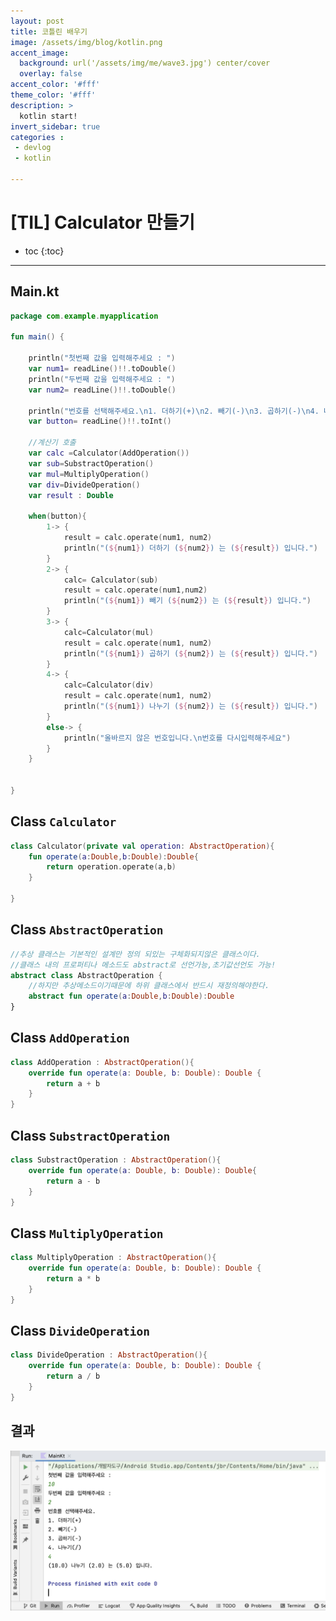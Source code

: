 ```yaml
---
layout: post
title: 코틀린 배우기
image: /assets/img/blog/kotlin.png
accent_image: 
  background: url('/assets/img/me/wave3.jpg') center/cover
  overlay: false
accent_color: '#fff'
theme_color: '#fff'
description: >
  kotlin start!
invert_sidebar: true
categories :
 - devlog	
 - kotlin

---
```


# [TIL] Calculator 만들기



* toc
{:toc}
---





## Main.kt

```kotlin
package com.example.myapplication

fun main() {
    
    println("첫번째 값을 입력해주세요 : ")
    var num1= readLine()!!.toDouble()
    println("두번째 값을 입력해주세요 : ")
    var num2= readLine()!!.toDouble()

    println("번호를 선택해주세요.\n1. 더하기(+)\n2. 빼기(-)\n3. 곱하기(-)\n4. 나누기(/)")
    var button= readLine()!!.toInt()

    //계산기 호출
    var calc =Calculator(AddOperation())
    var sub=SubstractOperation()
    var mul=MultiplyOperation()
    var div=DivideOperation()
    var result : Double

    when(button){
        1-> {
            result = calc.operate(num1, num2)
            println("(${num1}) 더하기 (${num2}) 는 (${result}) 입니다.")
        }
        2-> {
            calc= Calculator(sub)
            result = calc.operate(num1,num2)
            println("(${num1}) 빼기 (${num2}) 는 (${result}) 입니다.")
        }
        3-> {
            calc=Calculator(mul)
            result = calc.operate(num1, num2)
            println("(${num1}) 곱하기 (${num2}) 는 (${result}) 입니다.")
        }
        4-> {
            calc=Calculator(div)
            result = calc.operate(num1, num2)
            println("(${num1}) 나누기 (${num2}) 는 (${result}) 입니다.")
        }
        else-> {
            println("올바르지 않은 번호입니다.\n번호를 다시입력해주세요")
        }
    }


}
```





## Class `Calculator`

```kotlin
class Calculator(private val operation: AbstractOperation){
    fun operate(a:Double,b:Double):Double{
        return operation.operate(a,b)
    }

}
```



## Class `AbstractOperation`

```kotlin
//추상 클래스는 기본적인 설계만 정의 되있는 구체화되지않은 클래스이다.
//클래스 내의 프로퍼티나 메소드도 abstract로 선언가능,초기값선언도 가능!
abstract class AbstractOperation {
    //하지만 추상메소드이기때문에 하위 클래스에서 반드시 재정의해야한다.
    abstract fun operate(a:Double,b:Double):Double
}
```



## Class `AddOperation`

```kotlin
class AddOperation : AbstractOperation(){
    override fun operate(a: Double, b: Double): Double {
        return a + b
    }
}
```



## Class `SubstractOperation`

```kotlin
class SubstractOperation : AbstractOperation(){
    override fun operate(a: Double, b: Double): Double{
        return a - b
    }
}
```



## Class `MultiplyOperation`

```kotlin
class MultiplyOperation : AbstractOperation(){
    override fun operate(a: Double, b: Double): Double {
        return a * b
    }
}
```



## Class `DivideOperation`

```kotlin
class DivideOperation : AbstractOperation(){
    override fun operate(a: Double, b: Double): Double {
        return a / b
    }
}
```



## 결과

![cal_result](../../../assets/img/blog/cal_result.png)
